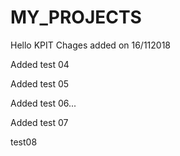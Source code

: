# MY_PROJECTS
Hello KPIT
Chages added on 
16/112018

Added test 04



Added test 05

Added test 06...


Added test 07

test08

